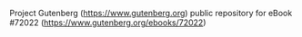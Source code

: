 Project Gutenberg (https://www.gutenberg.org) public repository
for eBook #72022 (https://www.gutenberg.org/ebooks/72022)
